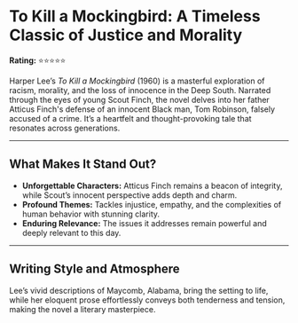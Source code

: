 # To Kill a Mockingbird: A Timeless Classic of Justice and Morality  

**Rating:** ⭐⭐⭐⭐⭐  

Harper Lee’s *To Kill a Mockingbird* (1960) is a masterful exploration of racism, morality, and the loss of innocence in the Deep South. Narrated through the eyes of young Scout Finch, the novel delves into her father Atticus Finch's defense of an innocent Black man, Tom Robinson, falsely accused of a crime. It’s a heartfelt and thought-provoking tale that resonates across generations.  

---

## What Makes It Stand Out?  

- **Unforgettable Characters:** Atticus Finch remains a beacon of integrity, while Scout’s innocent perspective adds depth and charm.  
- **Profound Themes:** Tackles injustice, empathy, and the complexities of human behavior with stunning clarity.  
- **Enduring Relevance:** The issues it addresses remain powerful and deeply relevant to this day.  

---

## Writing Style and Atmosphere  

Lee’s vivid descriptions of Maycomb, Alabama, bring the setting to life, while her eloquent prose effortlessly conveys both tenderness and tension, making the novel a literary masterpiece.  
